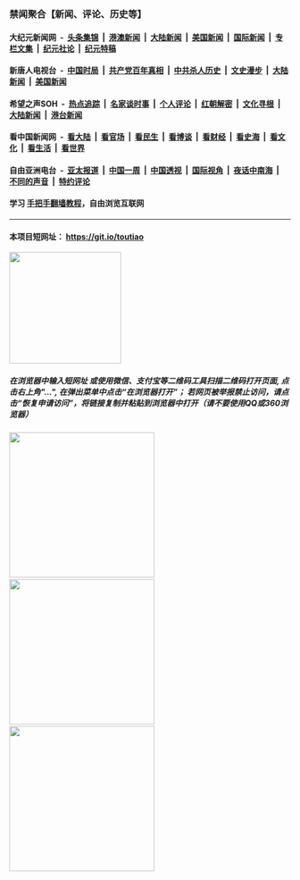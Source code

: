 ### 禁闻聚合【新闻、评论、历史等】

#### 大纪元新闻网 &nbsp;-&nbsp; [头条集锦](indexes/E头条集锦.md?t=02270331) &nbsp;|&nbsp; [港澳新闻](indexes/E港澳新闻.md?t=02270331)  &nbsp;|&nbsp; [大陆新闻](indexes/E大陆新闻.md?t=02270331) &nbsp;|&nbsp; [美国新闻](indexes/E美国新闻.md?t=02270331) &nbsp;|&nbsp; [国际新闻](indexes/E国际新闻.md?t=02270331) &nbsp;|&nbsp; [专栏文集](indexes/E专栏文集.md?t=02270331) &nbsp;|&nbsp; [纪元社论](indexes/E纪元社论.md?t=02270331) &nbsp;|&nbsp; [纪元特稿](indexes/E纪元特稿.md?t=02270331) 

#### 新唐人电视台 &nbsp;-&nbsp; [中国时局](indexes/N中国时局.md?t=02270331) &nbsp;|&nbsp; [共产党百年真相](indexes/N共产党百年真相.md?t=02270331) &nbsp;|&nbsp; [中共杀人历史](indexes/N中共杀人历史.md?t=02270331) &nbsp;|&nbsp; [文史漫步](indexes/N文史漫步.md?t=02270331) &nbsp;|&nbsp; [大陆新闻](indexes/N大陆新闻.md?t=02270331) &nbsp;|&nbsp; [美国新闻](indexes/N美国新闻.md?t=02270331)

#### 希望之声SOH &nbsp;-&nbsp; [热点追踪](indexes/H热点追踪.md?t=02270331) &nbsp;|&nbsp; [名家谈时事](indexes/H名家谈时事.md?t=02270331) &nbsp;|&nbsp; [个人评论](indexes/H个人评论.md?t=02270331)  &nbsp;|&nbsp; [红朝解密](indexes/H红朝解密.md?t=02270331) &nbsp;|&nbsp; [文化寻根](indexes/H文化寻根.md?t=02270331) &nbsp;|&nbsp; [大陆新闻](indexes/H大陆新闻.md?t=02270331) &nbsp;|&nbsp; [港台新闻](indexes/H港台新闻.md?t=02270331)

#### 看中国新闻网 &nbsp;-&nbsp; [看大陆](indexes/S看大陆.md?t=02270331) &nbsp;|&nbsp; [看官场](indexes/S看官场.md?t=02270331) &nbsp;|&nbsp; [看民生](indexes/S看民生.md?t=02270331)  &nbsp;|&nbsp; [看博谈](indexes/S看博谈.md?t=02270331) &nbsp;|&nbsp; [看财经](indexes/S看财经.md?t=02270331) &nbsp;|&nbsp; [看史海](indexes/S看史海.md?t=02270331) &nbsp;|&nbsp; [看文化](indexes/S看文化.md?t=02270331) &nbsp;|&nbsp; [看生活](indexes/S看生活.md?t=02270331) &nbsp;|&nbsp; [看世界](indexes/S看世界.md?t=02270331)

#### 自由亚洲电台 &nbsp;-&nbsp; [亚太报道](indexes/R亚太报道.md?t=02270331) &nbsp;|&nbsp; [中国一周](indexes/R中国一周.md?t=02270331) &nbsp;|&nbsp; [中国透视](indexes/R中国透视.md?t=02270331)  &nbsp;|&nbsp; [国际视角](indexes/R国际视角.md?t=02270331) &nbsp;|&nbsp; [夜话中南海](indexes/R夜话中南海.md?t=02270331) &nbsp;|&nbsp; [不同的声音](indexes/R不同的声音.md?t=02270331) &nbsp;|&nbsp; [特约评论](indexes/R特约评论.md?t=02270331)

#### 学习 [手把手翻墙教程](https://github.com/gfw-breaker/guides/wiki)，自由浏览互联网

----

#### 本项目短网址： https://git.io/toutiao
<img src="https://raw.githubusercontent.com/gfw-breaker/banned-news/master/scripts/img/qr.png" width="200px"/>  

##### 在浏览器中输入短网址 或使用微信、支付宝等二维码工具扫描二维码打开页面, 点击右上角"...", 在弹出菜单中点击“在浏览器打开”； 若网页被举报禁止访问，请点击“恢复申请访问”，将链接复制并粘贴到浏览器中打开（请不要使用QQ或360浏览器）

<img src="https://raw.githubusercontent.com/gfw-breaker/banned-news/master/scripts/img/1.png" width="260px"/> &nbsp; <img src="https://raw.githubusercontent.com/gfw-breaker/banned-news/master/scripts/img/2.png" width="260px"/> &nbsp; <img src="https://raw.githubusercontent.com/gfw-breaker/banned-news/master/scripts/img/3.png" width="260px"/>
